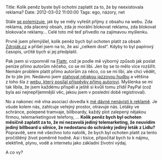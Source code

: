 Title: Kolik peněz byste byli ochotni zaplatit za to, že by neexistovala reklama?
Date: 2012-03-02 11:00:00
Tags: ego, názory, net

Stále [se polemizuje](http://zdrojak.root.cz/clanky/slovo-sefredaktora/nazory/21359/vlakno/), jak by se měly vyřešit příjmy z obsahu na webu. Zda reklama, zda placený obsah, zda je morální blokovat reklamu, zda blokovat blokovače reklamy… Celé toto mě teď přivedlo na zajímavou myšlenku.

Prvně jsem přemýšlel, kolik peněz bych byl ochoten platit za obsah [Zdroják.cz](http://www.zdrojak.cz) a přišel jsem na to, že asi „celkem dost“. Kdyby to byl papírový časopis, určitě bych si jej předplatil.

Pak jsem si vzpomněl na [Flattr](http://jilm.cz/libi-se-ti-co-ctes-zadarmo-na-internetu-nelaj), což je podle mě výborný způsob jak poslat peníze přímo autorům něčeho, co se mi líbí. Jen by se to mělo více rozšířit. Nemám problém platit přímo autorům za něco, co se mi líbí, ale chci vědět, že to jde jim. Nedávno jsem [stahoval nějakou jazzovou hudbu](http://www.rozhlas.cz/jazz/novinky/_zprava/jazz-sampler-no-4-stahujte-zdarma-nujazz-a-jazzove-remixy--993070) a většina z toho šla z [webu, který posílal příspěvky přímo autorovi](http://bandcamp.com/). Myšlenka se mi tak líbila, že jsem každému přispěl a ještě si kvůli tomu zřídil PayPal (což byla asi nejnepříjemnější věc, jakou jsem v poslední době registroval).

No a nakonec mě vlna asociací dovedla k [mé dávné nenávisti k reklamě](http://blog.javorek.net/spam-vsude-kolem-nas/). Je všude kolem nás, zahlcuje veřejný prostor, otravuje nás. Letáky ve schránce, polepené tramvaje, billboardy, každý plot zalepený nějakou firmou, telemarketingové telefony, … **Kolik peněz bych byl ochoten měsíčně zaplatit za to, že mi nezavolá jediný telemarketing, že neuvidím jediný billboard u silnice, že nedostanu do schránky jediný leták z Lidlu?** Popravdě, sere mě všechno toto natolik, že bych byl ochoten platit za tento pročištěný život poměrně hodně. Asi i tisíce, připočítal bych to k nájmu, elektřině, plynu, vodě a internetu jako základní životní výdaj.

A co vy?
